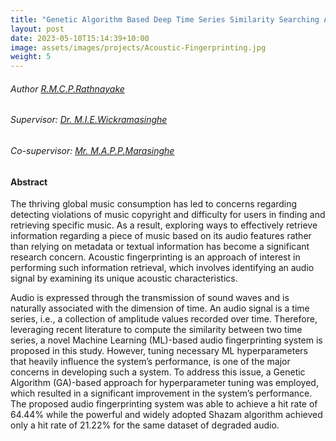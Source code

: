 ```yaml
---
title: "Genetic Algorithm Based Deep Time Series Similarity Searching Approach for Acoustic Fingerprinting"
layout: post
date: 2023-05-10T15:14:39+10:00
image: assets/images/projects/Acoustic-Fingerprinting.jpg
weight: 5
---
```


###### Author [R.M.C.P.Rathnayake](/author/RMCPRathnayake.html)

###### Supervisor: [Dr. M.I.E.Wickramasinghe](/team/dr-manju/index.html)
###### Co-supervisor: [ Mr. M.A.P.P.Marasinghe](/team/pasindu-marasinghe/index.html)

#### Abstract
The thriving global music consumption has led to concerns regarding detecting
violations of music copyright and difficulty for users in finding and retrieving
specific music. As a result, exploring ways to effectively retrieve information
regarding a piece of music based on its audio features rather than relying on
metadata or textual information has become a significant research concern.
Acoustic fingerprinting is an approach of interest in performing such information
retrieval, which involves identifying an audio signal by examining its unique
acoustic characteristics.

Audio is expressed through the transmission of sound waves and is naturally
associated with the dimension of time. An audio signal is a time series, i.e.,
a collection of amplitude values recorded over time. Therefore, leveraging
recent literature to compute the similarity between two time series, a novel
Machine Learning (ML)-based audio fingerprinting system is proposed in this
study. However, tuning necessary ML hyperparameters that heavily influence the
system’s performance, is one of the major concerns in developing such a system. To
address this issue, a Genetic Algorithm (GA)-based approach for hyperparameter
tuning was employed, which resulted in a significant improvement in the system’s
performance. The proposed audio fingerprinting system was able to achieve a hit
rate of 64.44% while the powerful and widely adopted Shazam algorithm achieved
only a hit rate of 21.22% for the same dataset of degraded audio.
